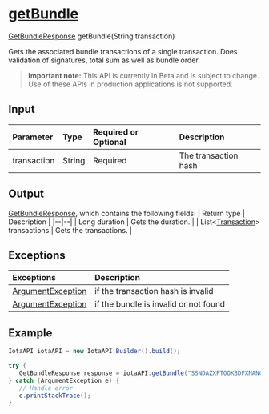 
# [getBundle](https://github.com/iotaledger/iota-java/blob/master/jota/src/main/java/org/iota/jota/IotaAPI.java#L954)
 [GetBundleResponse](https://github.com/iotaledger/iota-java/blob/master/jota/src/main/java/org/iota/jota/dto/response/GetBundleResponse.java) getBundle(String transaction)

Gets the associated bundle transactions of a single transaction. Does validation of signatures, total sum as well as bundle order.
> **Important note:** This API is currently in Beta and is subject to change. Use of these APIs in production applications is not supported.

## Input
| Parameter       | Type | Required or Optional | Description |
|:---------------|:--------|:--------| :--------|
| transaction | String | Required | The transaction hash |
    
## Output
[GetBundleResponse](https://github.com/iotaledger/iota-java/blob/master/jota/src/main/java/org/iota/jota/dto/response/GetBundleResponse.java), which contains the following fields:
| Return type | Description |
|--|--|
| Long duration | Gets the duration. |
| List<[Transaction](https://github.com/iotaledger/iota-java/blob/master/jota/src/main/java/org/iota/jota/model/Transaction.java)> transactions | Gets the transactions. |

## Exceptions
| Exceptions     | Description |
|:---------------|:--------|
| [ArgumentException](https://github.com/iotaledger/iota-java/blob/master/jota/src/main/java/org/iota/jota/error/ArgumentException.java) | if the transaction hash is invalid |
| [ArgumentException](https://github.com/iotaledger/iota-java/blob/master/jota/src/main/java/org/iota/jota/error/ArgumentException.java) | if the bundle is invalid or not found |


 ## Example
 
 ```Java
 IotaAPI iotaAPI = new IotaAPI.Builder().build();

try { 
    GetBundleResponse response = iotaAPI.getBundle("SSNDAZXFTOOKBDFXNANGLJSKIO9UHUK9OPYLFQOHOLIJDOYVIGDJEYVLIPWDQWOLCJIFLNGHKACDWUUSZ");
} catch (ArgumentException e) { 
    // Handle error
    e.printStackTrace(); 
}
 ```

